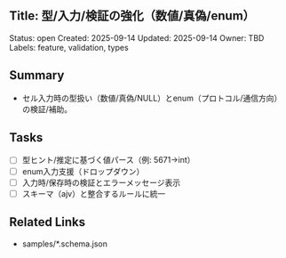 ## Title: 型/入力/検証の強化（数値/真偽/enum）

Status: open
Created: 2025-09-14
Updated: 2025-09-14
Owner: TBD
Labels: feature, validation, types

## Summary
- セル入力時の型扱い（数値/真偽/NULL）とenum（プロトコル/通信方向）の検証/補助。

## Tasks
- [ ] 型ヒント/推定に基づく値パース（例: 5671→int）
- [ ] enum入力支援（ドロップダウン）
- [ ] 入力時/保存時の検証とエラーメッセージ表示
- [ ] スキーマ（ajv）と整合するルールに統一

## Related Links
- samples/*.schema.json

